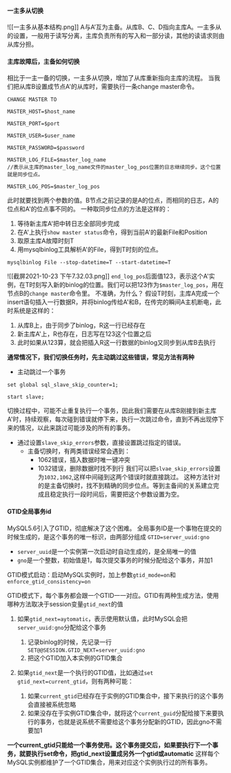 #### 一主多从切换
![[一主多从基本结构.png]]
A与A’互为主备。从库B、C、D指向主库A。一主多从的设置，一般用于读写分离，主库负责所有的写入和一部分读，其他的读请求则由从库分担。

#### 主库故障后，主备如何切换
相比于一主一备的切换，一主多从切换，增加了从库重新指向主库的流程。
当我们把从库B设置成节点A'的从库时，需要执行一条change master命令。
```
CHANGE MASTER TO

MASTER_HOST=$host_name

MASTER_PORT=$port

MASTER_USER=$user_name

MASTER_PASSWORD=$password

MASTER_LOG_FILE=$master_log_name
//表示从主库的master_log_name文件的master_log_pos位置的日志继续同步。这个位置就是同步位点。

MASTER_LOG_POS=$master_log_pos
```
此时就要找到两个参数的值。B节点之前记录的是A的位点，而相同的日志，A的位点和A'的位点事不同的。
一种取同步位点的方法是这样的：
1. 等待新主库A'把中转日志全部同步完成
2. 在A'上执行`show master status`命令，得到当前A'的最新File和Position
3. 取原主库A故障时刻T
4. 用mysqlbinlog工具解析A'的File，得到T时刻的位点。
```
mysqlbinlog File --stop-datetime=T --start-datetime=T
```
![[截屏2021-10-23 下午7.32.03.png]]
`end_log_pos`后面值123，表示这个A'实例，在T时刻写入新的binlog的位置。我们可以把123作为`$master_log_pos`，用在节点B的`change master`命令里。
不准确，为什么？
假设T时刻，主库A完成一个insert语句插入一行数据R，并将binlog传给A'和B，在传完的瞬间A主机断电，此时系统是这样的：
1. 从库B上，由于同步了binlog，R这一行已经存在
2. 新主库A'上，R也存在，日志写在123这个位置之后
3. 此时如果从123算，就会把插入R这一行数据的binlog又同步到从库B去执行

**通常情况下，我们切换任务时，先主动跳过这些错误，常见方法有两种**
- 主动跳过一个事务
```
set global sql_slave_skip_counter=1;

start slave;
```
切换过程中，可能不止重复执行一个事务，因此我们需要在从库B刚接到新主库A'时，持续观察，每次碰到错误就停下来，执行一次跳过命令，直到不再出现停下来的情况，以此来跳过可能涉及的所有的事务。
- 通过设置`slave_skip_errors`参数，直接设置跳过指定的错误。
    - 主备切换时，有两类错误经常会遇到：
        - 1062错误，插入数据时唯一键冲突
        - 1032错误，删除数据时找不到行
     我们可以把`slvae_skip_errors`设置为`1032,1062`,这样中间碰到这两个错误时就直接跳过。
     这种方法针对的是主备切换时，找不到精确的同步位点。等到主备间的关系建立完成且稳定执行一段时间后，需要把这个参数设置为空。
     
#### GTID全局事务id
MySQL5.6引入了GTID，彻底解决了这个困难。
全局事务ID是一个事物在提交的时候生成的，是这个事务的唯一标识，由两部分组成
`GTID=server_uuid:gno`
- `server_uuid`是一个实例第一次启动时自动生成的，是全局唯一的值
- `gno`是一个整数，初始值是1，每次提交事务的时候分配给这个事务，并加1

GTID模式启动：启动MySQL实例时，加上参数`gtid_mode=on`和`enforce_gtid_consistency=on`

GTID模式下，每个事务都会跟一个GTID一一对应。GTID有两种生成方法，使用哪种方法取决于session变量`gtid_next`的值
1. 如果`gtid_next=aytomatic`，表示使用默认值，此时MySQL会把`server_uuid:gno`分配给这个事务
    1. 记录binlog的时候，先记录一行`SET@@SESSION.GTID_NEXT=server_uuid:gno`
    2. 把这个GTID加入本实例的GTID集合

2. 如果`gtid_next`是一个执行的GTID值，比如通过`set gtid_next=current_gtid`，则有两种可能：
    1. 如果`current_gtid`已经存在于实例的GTID集合中，接下来执行的这个事务会直接被系统忽略
    2. 如果没存在于实例GTID集合中，就将这个`current_guid`分配给接下来要执行的事务，也就是说系统不需要给这个事务分配新的GTID，因此gno不需要加1

**一个current_gtid只能给一个事务使用。这个事务提交后，如果要执行下一个事务，就要执行set命令，把gtid_next设置成另外一个gtid或automatic**
这样每个MySQL实例都维护了一个GTID集合，用来对应这个实例执行过的所有事务。